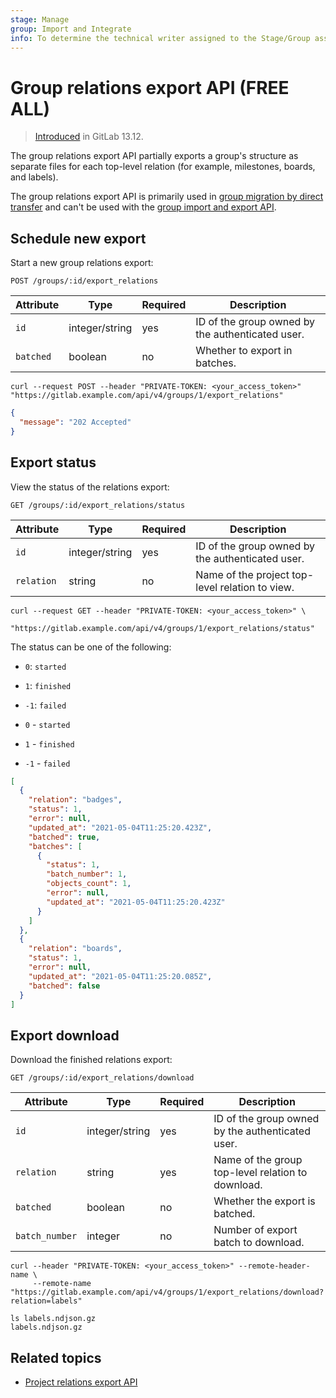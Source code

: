 ```yaml
---
stage: Manage
group: Import and Integrate
info: To determine the technical writer assigned to the Stage/Group associated with this page, see https://about.gitlab.com/handbook/product/ux/technical-writing/#assignments
---
```


# Group relations export API **(FREE ALL)**

> [Introduced](https://gitlab.com/gitlab-org/gitlab/-/merge_requests/59978) in GitLab 13.12.

The group relations export API partially exports a group's structure as separate files for each
top-level
relation (for example, milestones, boards, and labels).

The group relations export API is primarily used in
[group migration by direct transfer](../user/group/import/index.md#migrate-groups-by-direct-transfer-recommended)
and
can't be used with the [group import and export API](group_import_export.md).

## Schedule new export

Start a new group relations export:

```plaintext
POST /groups/:id/export_relations
```

| Attribute | Type           | Required | Description                                      |
|-----------|----------------|----------|--------------------------------------------------|
| `id`      | integer/string | yes      | ID of the group owned by the authenticated user. |
| `batched` | boolean        | no       | Whether to export in batches.                    |

```shell
curl --request POST --header "PRIVATE-TOKEN: <your_access_token>" "https://gitlab.example.com/api/v4/groups/1/export_relations"
```

```json
{
  "message": "202 Accepted"
}
```

## Export status

View the status of the relations export:

```plaintext
GET /groups/:id/export_relations/status
```

| Attribute  | Type           | Required | Description                                      |
|------------|----------------|----------|--------------------------------------------------|
| `id`       | integer/string | yes      | ID of the group owned by the authenticated user. |
| `relation` | string         | no       | Name of the project top-level relation to view.  |

```shell
curl --request GET --header "PRIVATE-TOKEN: <your_access_token>" \
     "https://gitlab.example.com/api/v4/groups/1/export_relations/status"
```

The status can be one of the following:

- `0`: `started`
- `1`: `finished`
- `-1`: `failed`

- `0` - `started`
- `1` - `finished`
- `-1` - `failed`

```json
[
  {
    "relation": "badges",
    "status": 1,
    "error": null,
    "updated_at": "2021-05-04T11:25:20.423Z",
    "batched": true,
    "batches": [
      {
        "status": 1,
        "batch_number": 1,
        "objects_count": 1,
        "error": null,
        "updated_at": "2021-05-04T11:25:20.423Z"
      }
    ]
  },
  {
    "relation": "boards",
    "status": 1,
    "error": null,
    "updated_at": "2021-05-04T11:25:20.085Z",
    "batched": false
  }
]
```

## Export download

Download the finished relations export:

```plaintext
GET /groups/:id/export_relations/download
```

| Attribute      | Type           | Required | Description                                       |
|----------------|----------------|----------|---------------------------------------------------|
| `id`           | integer/string | yes      | ID of the group owned by the authenticated user.  |
| `relation`     | string         | yes      | Name of the group top-level relation to download. |
| `batched`      | boolean        | no       | Whether the export is batched.                    |
| `batch_number` | integer        | no       | Number of export batch to download.               |

```shell
curl --header "PRIVATE-TOKEN: <your_access_token>" --remote-header-name \
     --remote-name "https://gitlab.example.com/api/v4/groups/1/export_relations/download?relation=labels"
```

```shell
ls labels.ndjson.gz
labels.ndjson.gz
```

## Related topics

- [Project relations export API](project_relations_export.md)
